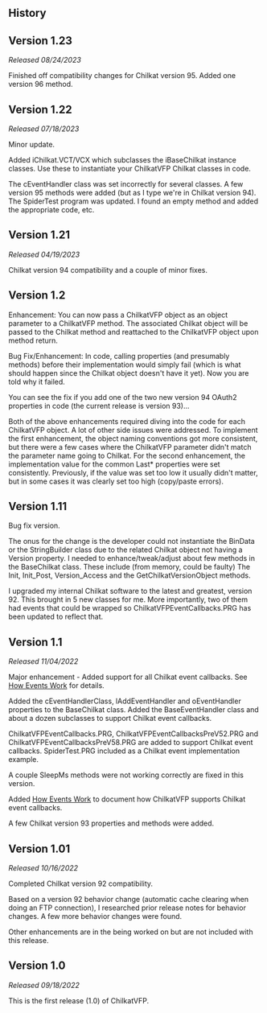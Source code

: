 
## History

## Version 1.23
*Released 08/24/2023*

Finished off compatibility changes for Chilkat version 95. Added one version 96 method.

## Version 1.22
*Released 07/18/2023*

Minor update.

Added iChilkat.VCT/VCX which subclasses the iBaseChilkat instance classes. Use these to instantiate your ChilkatVFP Chilkat classes in code. 

The cEventHandler class was set incorrectly for several classes. A few version 95 methods were added (but as I type we're in Chilkat version 94). The SpiderTest program was updated. I found an empty method and added the appropriate code, etc.

## Version 1.21
*Released 04/19/2023*

Chilkat version 94 compatibility and a couple of minor fixes.

## Version 1.2

Enhancement: You can now pass a ChilkatVFP object as an object parameter to a ChilkatVFP method. The associated Chilkat object will be passed to the Chilkat method and reattached to the ChilkatVFP object upon method return.

Bug Fix/Enhancement: In code, calling properties (and presumably methods) before their implementation would simply fail (which is what should happen since the Chilkat object doesn't have it yet). Now you are told why it failed.

You can see the fix if you add one of the two new version 94 OAuth2 properties in code (the current release is version 93)...

Both of the above enhancements required diving into the code for each ChilkatVFP object. A lot of other side issues were addressed. To implement the first enhancement, the object naming conventions got more consistent, but there were a few cases where the ChilkatVFP parameter didn't match the parameter name going to Chilkat. For the second enhancement, the implementation value for the common Last* properties were set consistently. Previously, if the value was set too low it usually didn't matter, but in some cases it was clearly set too high (copy/paste errors).

## Version 1.11

Bug fix version.

The onus for the change is the developer could not instantiate the BinData or the StringBuilder class due to the related Chilkat object not having a Version property. I needed to enhance/tweak/adjust about few methods in the BaseChilkat class. These include (from memory, could be faulty) The Init, Init_Post, Version_Access and the GetChilkatVersionObject methods.

I upgraded my internal Chilkat software to the latest and greatest, version 92. This brought in 5 new classes for me. More importantly, two of them had events that could be wrapped so ChilkatVFPEventCallbacks.PRG has been updated to reflect that.

## Version 1.1
*Released 11/04/2022*

Major enhancement - Added support for all Chilkat event callbacks. See <a href="D:/ChilKat/Documentation/How%20Events%20Work.md" target="_blank">How Events Work</a> for details.

Added the cEventHandlerClass, lAddEventHandler and oEventHandler properties to the BaseChilkat class. Added the BaseEventHandler class and about a dozen subclasses to support Chilkat event callbacks.

ChilkatVFPEventCallbacks.PRG, ChilkatVFPEventCallbacksPreV52.PRG and ChilkatVFPEventCallbacksPreV58.PRG are added to support Chilkat event callbacks. SpiderTest.PRG included as a Chilkat event implementation example.

A couple SleepMs methods were not working correctly are fixed in this version.

Added <a href="D:/ChilKat/Documentation/How%20Events%20Work.md" target="_blank">How Events Work</a> to document how ChilkatVFP supports Chilkat event callbacks.

A few Chilkat version 93 properties and methods were added.

## Version 1.01
*Released 10/16/2022*

Completed Chilkat version 92 compatibility.

Based on a version 92 behavior change (automatic cache clearing when doing an FTP connection), I researched prior release notes for behavior changes. A few more behavior changes were found.

Other enhancements are in the being worked on but are not included with this release.

## Version 1.0
*Released 09/18/2022*

This is the first release (1.0) of ChilkatVFP.

